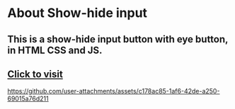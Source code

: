 # About Show-hide input
## This is a show-hide input button with eye button, in HTML CSS and JS.
## [Click to visit](https://hide-show-password-input.netlify.app/)

https://github.com/user-attachments/assets/c178ac85-1af6-42de-a250-69015a76d211
